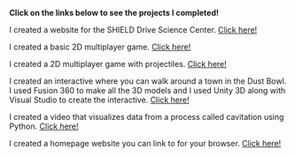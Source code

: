 <b>Click on the links below to see the projects I completed!</b>


I created a website for the SHIELD Drive Science Center.
<a href="http://sites.bu.edu/shield-drive/">Click here!</a>

I created a basic 2D multiplayer game.
<a href="https://github.com/JeremyLau01/basicmultiplayer_FromSecondAccount">Click here!</a>

I created a 2D multiplayer game with projectiles.
<a href="https://github.com/JeremyLau01/MultiGameTry1_FromSecondAccount">Click here!</a>

I created an interactive where you can walk around a town in the Dust Bowl. I used Fusion 360 to make all the 3D models and I used Unity 3D along with Visual Studio to create the interactive.
<a href="https://tinyurl.com/JeremyLauInteractiveDustBowl">Click here!</a>

I created a video that visualizes data from a process called cavitation using Python.
<a href="https://github.com/JeremyLau01/BU_Lab__Sophomore_Summer">Click here!</a>

I created a homepage website you can link to for your browser.
<a href="https://github.com/JeremyLau01/IMG_New_Tab/blob/master/README.md">Click here!</a>
